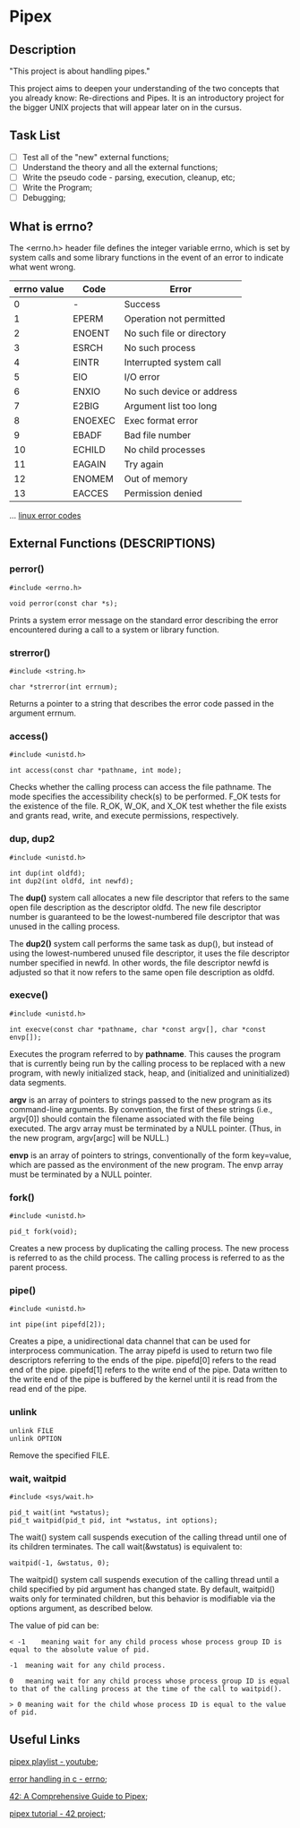 # Pipex

## Description

"This project is about handling pipes."

This project aims to deepen your understanding of the two concepts that you already know: Re-directions and Pipes. It is an introductory project for the bigger UNIX projects that will appear later on in the cursus.

## Task List

 - [ ] Test all of the "new" external functions;
 - [ ] Understand the theory and all the external functions;
 - [ ] Write the pseudo code - parsing, execution, cleanup, etc;
 - [ ] Write the Program;
 - [ ] Debugging;

## What is errno?

The <errno.h> header file defines the integer variable errno, which is set by system calls and some library functions in the event of an error to indicate what went wrong.

|errno value|Code|Error |
|---|---|---|
|0|-|Success|
|1|EPERM|Operation not permitted|
|2|ENOENT|No such file or directory|
|3|ESRCH|No such process|
|4|EINTR|Interrupted system call|
|5|EIO|I/O error|
|6|ENXIO|No such device or address|
|7|E2BIG|Argument list too long|
|8|ENOEXEC|Exec format error|
|9|EBADF|Bad file number|
|10|ECHILD|No child processes|
|11|EAGAIN|Try again|
|12|ENOMEM|Out of memory|
|13|EACCES|Permission denied|
...
<a href="https://www.thegeekstuff.com/2010/10/linux-error-codes/#optiontable">linux error codes</a>

## External Functions (DESCRIPTIONS)

### perror()
```
#include <errno.h>

void perror(const char *s);
```
Prints a system error message on the standard error describing the error encountered during a call to a system or library function.

### strerror()
```
#include <string.h>

char *strerror(int errnum);
```
Returns a pointer to a string that describes the error code passed in the argument errnum.

### access()
```
#include <unistd.h>

int access(const char *pathname, int mode);
```
Checks whether the calling process can access the file pathname. The  mode  specifies the accessibility check(s) to be performed. F_OK tests for the existence of the file. R_OK, W_OK, and X_OK test whether the file exists and grants read, write, and execute permissions, respectively.

### dup, dup2
```
#include <unistd.h>

int dup(int oldfd);
int dup2(int oldfd, int newfd);
```
The <strong>dup()</strong> system call allocates a new file descriptor that refers to the same open file description as the descriptor oldfd. The new file descriptor number is guaranteed to be the lowest-numbered file descriptor that was unused in the calling process.

The <strong>dup2()</strong> system  call  performs the same task as dup(), but instead of using the lowest-numbered unused file descriptor, it uses the file descriptor number specified in newfd.  In other words, the file descriptor newfd is adjusted so that it now refers to the same open file description as oldfd.

### execve()
```
#include <unistd.h>

int execve(const char *pathname, char *const argv[], char *const envp[]);
```
Executes the program referred to by <strong>pathname</strong>.  This causes the program that is currently being run by the calling process to be replaced with a new program, with newly initialized stack, heap, and (initialized and uninitialized) data segments.

<strong>argv</strong> is an array of pointers to strings passed to the new program as its command-line arguments.  By convention, the first of these strings (i.e., argv[0]) should contain the filename associated with the  file  being executed.  The argv array must be terminated by a NULL pointer.  (Thus, in the new program, argv[argc] will be NULL.)

<strong>envp</strong> is an array of pointers to strings, conventionally of the form key=value, which are passed as the environment of the new program.  The envp array must be terminated by a NULL pointer.

### fork()
```
#include <unistd.h>

pid_t fork(void);
```
Creates a new process by duplicating the calling process.  The new process is referred to as the child process.  The calling process is referred to as the parent process.

### pipe()
```
#include <unistd.h>

int pipe(int pipefd[2]);
```
Creates  a pipe, a unidirectional data channel that can be used for interprocess communication.  The array pipefd is used to return two file descriptors referring to the ends of the pipe.  pipefd[0] refers to the read end of the pipe.  pipefd[1] refers to the write end of the pipe.  Data written to the write end of the pipe is buffered by the kernel until it is read from the read end of the pipe.

### unlink
```
unlink FILE
unlink OPTION
```
Remove the specified FILE.

### wait, waitpid
```
#include <sys/wait.h>

pid_t wait(int *wstatus);
pid_t waitpid(pid_t pid, int *wstatus, int options);
```
The wait() system call suspends execution of the calling thread until one of its children terminates.  The call wait(&wstatus) is equivalent to:

	waitpid(-1, &wstatus, 0);

The waitpid() system call suspends execution of the calling thread until a child specified by pid argument has changed state.  By default, waitpid() waits only for terminated children, but this behavior is modifiable via the options argument, as described below.

The value of pid can be:

	< -1	meaning wait for any child process whose process group ID is equal to the absolute value of pid.

	-1	meaning wait for any child process.

	0	meaning wait for any child process whose process group ID is equal to that of the calling process at the time of the call to waitpid().

	> 0	meaning wait for the child whose process ID is equal to the value of pid.

## Useful Links

[pipex playlist - youtube](https://youtube.com/playlist?list=PLK4FY1IoDcHG-jUt93Cl7n7XLQDZ0q7Tv&si=Naf0G7BmE_D69laf);

[error handling in c - errno](https://www.geeksforgeeks.org/error-handling-in-c/);

[42: A Comprehensive Guide to Pipex](https://dev.to/herbievine/42-a-comprehensive-guide-to-pipex-5165);

[pipex tutorial - 42 project](https://csnotes.medium.com/pipex-tutorial-42-project-4469f5dd5901);
